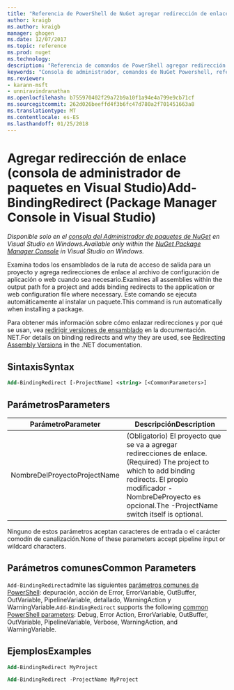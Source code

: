 ```yaml
---
title: "Referencia de PowerShell de NuGet agregar redirección de enlace | Documentos de Microsoft"
author: kraigb
ms.author: kraigb
manager: ghogen
ms.date: 12/07/2017
ms.topic: reference
ms.prod: nuget
ms.technology: 
description: "Referencia de comandos de PowerShell agregar redirección de enlace en la consola de administrador de paquetes de NuGet en Visual Studio."
keywords: "Consola de administrador, comandos de NuGet Powershell, referencia de NuGet Powershell, agregar redirección de enlace de paquete de NuGet"
ms.reviewer:
- karann-msft
- unniravindranathan
ms.openlocfilehash: b755970402f29a72b9a10f1a94e4a799e9cb71cf
ms.sourcegitcommit: 262d026beeffd4f3b6fc47d780a2f701451663a8
ms.translationtype: MT
ms.contentlocale: es-ES
ms.lasthandoff: 01/25/2018
---
```

# <a name="add-bindingredirect-package-manager-console-in-visual-studio"></a><span data-ttu-id="7ce0e-104">Agregar redirección de enlace (consola de administrador de paquetes en Visual Studio)</span><span class="sxs-lookup"><span data-stu-id="7ce0e-104">Add-BindingRedirect (Package Manager Console in Visual Studio)</span></span>

<span data-ttu-id="7ce0e-105">*Disponible solo en el [consola del Administrador de paquetes de NuGet](Package-Manager-Console.md) en Visual Studio en Windows.*</span><span class="sxs-lookup"><span data-stu-id="7ce0e-105">*Available only within the [NuGet Package Manager Console](Package-Manager-Console.md) in Visual Studio on Windows.*</span></span>

<span data-ttu-id="7ce0e-106">Examina todos los ensamblados de la ruta de acceso de salida para un proyecto y agrega redirecciones de enlace al archivo de configuración de aplicación o web cuando sea necesario.</span><span class="sxs-lookup"><span data-stu-id="7ce0e-106">Examines all assemblies within the output path for a project and adds binding redirects to the application or web configuration file where necessary.</span></span> <span data-ttu-id="7ce0e-107">Este comando se ejecuta automáticamente al instalar un paquete.</span><span class="sxs-lookup"><span data-stu-id="7ce0e-107">This command is run automatically when installing a package.</span></span>

<span data-ttu-id="7ce0e-108">Para obtener más información sobre cómo enlazar redirecciones y por qué se usan, vea [redirigir versiones de ensamblado](/dotnet/framework/configure-apps/redirect-assembly-versions) en la documentación. NET.</span><span class="sxs-lookup"><span data-stu-id="7ce0e-108">For details on binding redirects and why they are used, see [Redirecting Assembly Versions](/dotnet/framework/configure-apps/redirect-assembly-versions) in the .NET documentation.</span></span>

## <a name="syntax"></a><span data-ttu-id="7ce0e-109">Sintaxis</span><span class="sxs-lookup"><span data-stu-id="7ce0e-109">Syntax</span></span>

```ps
Add-BindingRedirect [-ProjectName] <string> [<CommonParameters>]
```

## <a name="parameters"></a><span data-ttu-id="7ce0e-110">Parámetros</span><span class="sxs-lookup"><span data-stu-id="7ce0e-110">Parameters</span></span>

| <span data-ttu-id="7ce0e-111">Parámetro</span><span class="sxs-lookup"><span data-stu-id="7ce0e-111">Parameter</span></span> | <span data-ttu-id="7ce0e-112">Descripción</span><span class="sxs-lookup"><span data-stu-id="7ce0e-112">Description</span></span> |
| --- | --- |
| <span data-ttu-id="7ce0e-113">NombreDelProyecto</span><span class="sxs-lookup"><span data-stu-id="7ce0e-113">ProjectName</span></span> | <span data-ttu-id="7ce0e-114">(Obligatorio) El proyecto que se va a agregar redirecciones de enlace.</span><span class="sxs-lookup"><span data-stu-id="7ce0e-114">(Required) The project to which to add binding redirects.</span></span> <span data-ttu-id="7ce0e-115">El propio modificador - NombreDeProyecto es opcional.</span><span class="sxs-lookup"><span data-stu-id="7ce0e-115">The -ProjectName switch itself is optional.</span></span> |

<span data-ttu-id="7ce0e-116">Ninguno de estos parámetros aceptan caracteres de entrada o el carácter comodín de canalización.</span><span class="sxs-lookup"><span data-stu-id="7ce0e-116">None of these parameters accept pipeline input or wildcard characters.</span></span>

## <a name="common-parameters"></a><span data-ttu-id="7ce0e-117">Parámetros comunes</span><span class="sxs-lookup"><span data-stu-id="7ce0e-117">Common Parameters</span></span>

<span data-ttu-id="7ce0e-118">`Add-BindingRedirect`admite las siguientes [parámetros comunes de PowerShell](http://go.microsoft.com/fwlink/?LinkID=113216): depuración, acción de Error, ErrorVariable, OutBuffer, OutVariable, PipelineVariable, detallado, WarningAction y WarningVariable.</span><span class="sxs-lookup"><span data-stu-id="7ce0e-118">`Add-BindingRedirect` supports the following [common PowerShell parameters](http://go.microsoft.com/fwlink/?LinkID=113216): Debug, Error Action, ErrorVariable, OutBuffer, OutVariable, PipelineVariable, Verbose, WarningAction, and WarningVariable.</span></span>

## <a name="examples"></a><span data-ttu-id="7ce0e-119">Ejemplos</span><span class="sxs-lookup"><span data-stu-id="7ce0e-119">Examples</span></span>

```ps
Add-BindingRedirect MyProject

Add-BindingRedirect -ProjectName MyProject
```